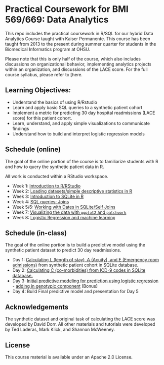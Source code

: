 # Practical Coursework for BMI 569/669: Data Analytics

This repo includes the practical coursework in R/SQL for our hybrid Data Analytics Course taught with Kaiser Permanente. This course has been taught from 2013 to the present during summer quarter for students in the Biomedical Informatics program at OHSU.

Please note that this is only half of the course, which also includes discussions on organizational behavior, implementing analytics projects within an organization, and discussions of the LACE score. For the full course syllabus, please refer to [here.

## Learning Objectives:

- Understand the basics of using R/Rstudio
- Learn and apply basic SQL queries to a synthetic patient cohort
- Implement a metric for predicting 30 day hospital readmissions (LACE score) for this patient cohort.
- Learn, understand, and apply simple visualizations to communicate findings
- Understand how to build and interpret logistic regression models

## Schedule (online)

The goal of the online portion of the course is to familiarize students with R and how to query the synthetic patient data in R. 

All work is conducted within a RStudio workspace.

- Week 1: [Introduction to R/RStudio](https://github.com/laderast/AnalyticsCourse/tree/master/week1)
- Week 2: [Loading datasets/simple descriptive statistics in R](http://github.com/laderast/AnalyticsCourse/tree/master/week2)
- Week 3: [Introduction to SQLite in R](http://github.com/laderast/AnalyticsCourse/tree/master/week3)
- Week 4: [SQL queries: Joins](http://github.com/laderast/AnalyticsCourse/tree/master/week4)
- Week 5/6: [Working with Dates in SQLite/Self Joins](http://github.com/laderast/AnalyticsCourse/tree/master/weeks5-6)
- Week 7: [Visualizing the data with `ggplot2` and `patchwork`](http://github.com/laderast/AnalyticsCourse/tree/master/week7)
- Week 8: [Logistic Regression and machine learning](http://github.com/laderast/AnalyticsCourse/tree/master/week8)

## Schedule (in-class)

The goal of the online portion is to build a predictive model using the synthetic patient dataset to predict 30 day readmissions. 

- Day 1: [Calculating L (length of stay), A (Acuity), and E (Emergency room admissions)](http://github.com/laderast/AnalyticsCourse/tree/master/in-class/Assignment1.Rmd) from synthetic patient cohort in SQLite database.  
- Day 2: [Calculating C (co-morbidities) from ICD-9 codes in SQLite database.](http://github.com/laderast/AnalyticsCourse/tree/master/in-class/Assignment2.Rmd)
- Day 3: [Initial predictive modeling for prediction using logistic regression](http://github.com/laderast/AnalyticsCourse/tree/master/in-class/LogisticRegression.Rmd)
      - [adding in genotypic component](http://github.com/laderast/AnalyticsCourse/tree/master/in-class/BonusAssignment.Rmd) (Bonus) 
- Day 4: Build Final predictive model and presentation for Day 5  

## Acknowledgements

The synthetic dataset and original task of calculating the LACE score was developed by David Dorr. All other materials and tutorials were developed by Ted Laderas, Mark Klick, and Shannon McWeeney. 

## License

This course material is available under an Apache 2.0 License.
